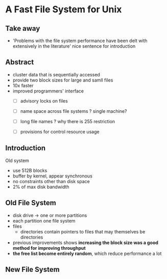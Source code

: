 # A Fast File System for Unix

## Take away

- 'Problems with the file system performance have been delt with extensively in the literature' nice sentence for introduction

## Abstract 

- cluster data that is sequentially accessed
- provide two block sizes for large and samll files
- 10x faster
- improved programmers' interface
  - [ ] advisory locks on files
  - [ ] name space across file systems ? single machine?
  - [ ] long file names ? why there is 255 restriction
  - [ ] provisions for control resource usage


## Introduction

Old system

- use 512B blocks
- buffer by kernel, appear synchronous
- no constraints other than disk space
- 2% of max disk bandwidth

## Old File System

- disk drive -> one or more partitions
- each partition one file system
- files
  - directories contain pointers to files that may themselves be directories
- previous improvements shows **increasing the block size was a good method for improving throughput**
- **the free list become entirely random**, which reduce performance a lot

## New File System



